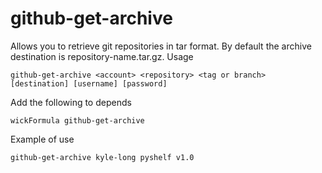 github-get-archive
======

Allows you to retrieve git repositories in tar format. By default the archive destination is repository-name.tar.gz.
Usage

    github-get-archive <account> <repository> <tag or branch> [destination] [username] [password]

Add the following to depends

    wickFormula github-get-archive

Example of use

    github-get-archive kyle-long pyshelf v1.0
